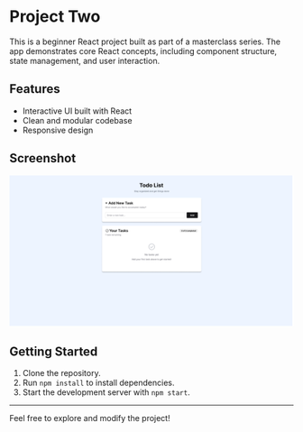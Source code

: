 # Project Two

This is a beginner React project built as part of a masterclass series. The app demonstrates core React concepts, including component structure, state management, and user interaction.

## Features

- Interactive UI built with React
- Clean and modular codebase
- Responsive design

## Screenshot

![App Screenshot](./screenshot.png)

## Getting Started

1. Clone the repository.
2. Run `npm install` to install dependencies.
3. Start the development server with `npm start`.

---

Feel free to explore and modify the project!